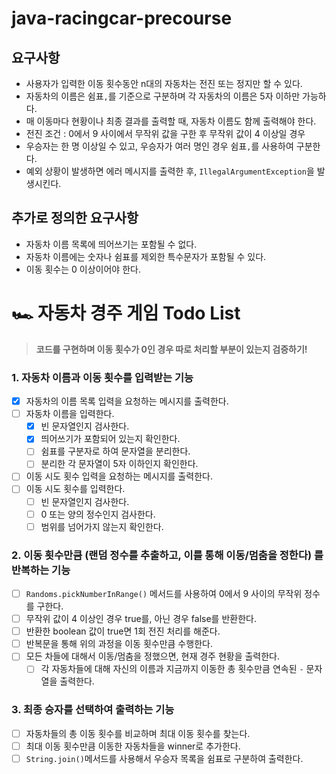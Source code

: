 # java-racingcar-precourse

## 요구사항

- 사용자가 입력한 이동 횟수동안 n대의 자동차는 전진 또는 정지만 할 수 있다.
- 자동차의 이름은 쉼표`,`를 기준으로 구분하며 각 자동차의 이름은 5자 이하만 가능하다.
- 매 이동마다 현황이나 최종 결과를 출력할 때, 자동차 이름도 함께 출력해야 한다.
- 전진 조건 : 0에서 9 사이에서 무작위 값을 구한 후 무작위 값이 4 이상일 경우
- 우승자는 한 명 이상일 수 있고, 우승자가 여러 명인 경우 쉼표`,`를 사용하여 구분한다.
- 예외 상황이 발생하면 에러 메시지를 출력한 후, `IllegalArgumentException`을 발생시킨다.

## 추가로 정의한 요구사항

- 자동차 이름 목록에 띄어쓰기는 포함될 수 없다.
- 자동차 이름에는 숫자나 쉼표를 제외한 특수문자가 포함될 수 있다.
- 이동 횟수는 0 이상이어야 한다.

# 🏎 자동차 경주 게임 Todo List

> **코드를 구현하며 이동 횟수가 0인 경우 따로 처리할 부분이 있는지 검증하기!**

### 1. 자동차 이름과 이동 횟수를 입력받는 기능

- [x] 자동차의 이름 목록 입력을 요청하는 메시지를 출력한다.
- [ ] 자동차 이름을 입력한다.
    - [x] 빈 문자열인지 검사한다.
    - [x] 띄어쓰기가 포함되어 있는지 확인한다.
    - [ ] 쉼표를 구분자로 하여 문자열을 분리한다.
    - [ ] 분리한 각 문자열이 5자 이하인지 확인한다.
- [ ] 이동 시도 횟수 입력을 요청하는 메시지를 출력한다.
- [ ] 이동 시도 횟수를 입력한다.
    - [ ] 빈 문자열인지 검사한다.
    - [ ] 0 또는 양의 정수인지 검사한다.
    - [ ] 범위를 넘어가지 않는지 확인한다.

### 2. 이동 횟수만큼 (랜덤 정수를 추출하고, 이를 통해 이동/멈춤을 정한다) 를 반복하는 기능

- [ ] `Randoms.pickNumberInRange()` 메서드를 사용하여 0에서 9 사이의 무작위 정수를 구한다.
- [ ] 무작위 값이 4 이상인 경우 true를, 아닌 경우 false를 반환한다.
- [ ] 반환한 boolean 값이 true면 1회 전진 처리를 해준다.
- [ ] 반복문을 통해 위의 과정을 이동 횟수만큼 수행한다.
- [ ] 모든 차들에 대해서 이동/멈춤을 정했으면, 현재 경주 현황을 출력한다.
    - [ ] 각 자동차들에 대해 자신의 이름과 지금까지 이동한 총 횟수만큼 연속된 `-` 문자열을 출력한다.

### 3. 최종 승자를 선택하여 출력하는 기능

- [ ] 자동차들의 총 이동 횟수를 비교하며 최대 이동 횟수를 찾는다.
- [ ] 최대 이동 횟수만큼 이동한 자동차들을 winner로 추가한다.
- [ ] `String.join()`메서드를 사용해서 우승자 목록을 쉼표로 구분하여 출력한다.